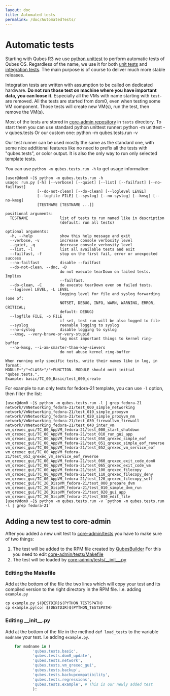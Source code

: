 ```yaml
---
layout: doc
title: Automated tests
permalink: /doc/AutomatedTests/
---
```


Automatic tests
===============

Starting with Qubes R3 we use [python unittest](TODO) to perform automatic
tests of Qubes OS. Regardless of the name, we use it for both [unit
tests](https://en.wikipedia.org/wiki/Unit_tests) and [integration
tests](https://en.wikipedia.org/wiki/Integration_tests). The main purpose is of
course to deliver much more stable releases.

Integration tests are written with assumption to be called on dedicated
hardware. **Do not run those test on machine where you have important data, you
can loose it**. Especially all the VMs with name starting with `test-` are
removed. All the tests are started from dom0, even when testing some VM
component. Those tests will create new VM(s), run the test, then remove the VM(s).

Most of the tests are stored in [core-admin
repository](https://github.com/QubesOS/qubes-core-admin/tree/master/tests) in
`tests` directory. To start them you can use standard python unittest runner:
    python -m unittest -v qubes.tests
Or our custom one:
    python -m qubes.tests.run -v

Our test runner can be used mostly the same as the standard one, with some nice
additional features like no need to prefix all the tests with "qubes.tests", or
color output. It is also the only way to run only selected template tests.

You can use `python -m qubes.tests.run -h` to get usage information:

    [user@dom0 ~]$ python -m qubes.tests.run -h
    usage: run.py [-h] [--verbose] [--quiet] [--list] [--failfast] [--no-failfast]
                  [--do-not-clean] [--do-clean] [--loglevel LEVEL]
                  [--logfile FILE] [--syslog] [--no-syslog] [--kmsg] [--no-kmsg]
                  [TESTNAME [TESTNAME ...]]

    positional arguments:
      TESTNAME              list of tests to run named like in description
                            (default: run all tests)

    optional arguments:
      -h, --help            show this help message and exit
      --verbose, -v         increase console verbosity level
      --quiet, -q           decrease console verbosity level
      --list, -l            list all available tests and exit
      --failfast, -f        stop on the first fail, error or unexpected success
      --no-failfast         disable --failfast
      --do-not-clean, --dnc, -D
                            do not execute tearDown on failed tests. Implies
                            --failfast.
      --do-clean, -C        do execute tearDown even on failed tests.
      --loglevel LEVEL, -L LEVEL
                            logging level for file and syslog forwarding (one of:
                            NOTSET, DEBUG, INFO, WARN, WARNING, ERROR, CRITICAL;
                            default: DEBUG)
      --logfile FILE, -o FILE
                            if set, test run will be also logged to file
      --syslog              reenable logging to syslog
      --no-syslog           disable logging to syslog
      --kmsg, --very-brave-or-very-stupid
                            log most important things to kernel ring-buffer
      --no-kmsg, --i-am-smarter-than-kay-sievers
                            do not abuse kernel ring-buffer

    When running only specific tests, write their names like in log, in format:
    MODULE+"/"+CLASS+"/"+FUNCTION. MODULE should omit initial "qubes.tests.".
    Example: basic/TC_00_Basic/test_000_create

For example to run only tests for fedora-21 template, you can use `-l` option, then filter the list:

    [user@dom0 ~]$ python -m qubes.tests.run -l | grep fedora-21
    network/VmNetworking_fedora-21/test_000_simple_networking
    network/VmNetworking_fedora-21/test_010_simple_proxyvm
    network/VmNetworking_fedora-21/test_020_simple_proxyvm_nm
    network/VmNetworking_fedora-21/test_030_firewallvm_firewall
    network/VmNetworking_fedora-21/test_040_inter_vm
    vm_qrexec_gui/TC_00_AppVM_fedora-21/test_000_start_shutdown
    vm_qrexec_gui/TC_00_AppVM_fedora-21/test_010_run_gui_app
    vm_qrexec_gui/TC_00_AppVM_fedora-21/test_050_qrexec_simple_eof
    vm_qrexec_gui/TC_00_AppVM_fedora-21/test_051_qrexec_simple_eof_reverse
    vm_qrexec_gui/TC_00_AppVM_fedora-21/test_052_qrexec_vm_service_eof
    vm_qrexec_gui/TC_00_AppVM_fedora-21/test_053_qrexec_vm_service_eof_reverse
    vm_qrexec_gui/TC_00_AppVM_fedora-21/test_060_qrexec_exit_code_dom0
    vm_qrexec_gui/TC_00_AppVM_fedora-21/test_065_qrexec_exit_code_vm
    vm_qrexec_gui/TC_00_AppVM_fedora-21/test_100_qrexec_filecopy
    vm_qrexec_gui/TC_00_AppVM_fedora-21/test_110_qrexec_filecopy_deny
    vm_qrexec_gui/TC_00_AppVM_fedora-21/test_120_qrexec_filecopy_self
    vm_qrexec_gui/TC_20_DispVM_fedora-21/test_000_prepare_dvm
    vm_qrexec_gui/TC_20_DispVM_fedora-21/test_010_simple_dvm_run
    vm_qrexec_gui/TC_20_DispVM_fedora-21/test_020_gui_app
    vm_qrexec_gui/TC_20_DispVM_fedora-21/test_030_edit_file
    [user@dom0 ~]$ python -m qubes.tests.run -v `python -m qubes.tests.run -l | grep fedora-21`


## Adding a new test to core-admin
After you added a new unit test to [core-admin/tests](https://github.com/QubesOS/qubes-core-admin/tree/master/tests) 
you have to make sure of two things:

1. The test will be added to the RPM file created by [QubesBuilder](/doc/QubesBuilder/) 
For this you need to edit [core-admin/tests/Makefile](https://github.com/QubesOS/qubes-core-admin/tree/master/tests/Makefile)
2. The test will be loaded by [core-admin/tests/\_\_init\_\_.py](https://github.com/QubesOS/qubes-core-admin/tree/master/tests/__init__.py)

### Editing the  Makefile
Add at the bottom of the file the two lines which will copy your test and its
compiled version to the right directory in the RPM file. I.e. adding `example.py`

    cp example.py $(DESTDIR)$(PYTHON_TESTSPATH)
    cp example.py[co] $(DESTDIR)$(PYTHON_TESTSPATH)


### Editing \_\_init\_\_.py
Add at the bottom of the file in the method `def load_tests` to the variable
`modname` your test. I.e adding `example.py`.
~~~python
    for modname in (
            'qubes.tests.basic',
            'qubes.tests.dom0_update',
            'qubes.tests.network',
            'qubes.tests.vm_qrexec_gui',
            'qubes.tests.backup',
            'qubes.tests.backupcompatibility',
            'qubes.tests.regressions',
            'qubes.tests.example', # This is our newly added test
            ):
~~~

